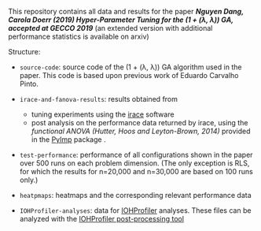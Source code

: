 This repository contains all data and results for the paper ***Nguyen Dang, Carola Doerr (2019) Hyper-Parameter Tuning for the (1 + (λ, λ)) GA, accepted at GECCO 2019*** (an extended version with additional performance statistics is available on arxiv)

Structure:

* ```source-code```: source code of the (1 + (λ, λ)) GA algorithm used in the paper. This code is based upon previous work of Eduardo Carvalho Pinto.

* ```irace-and-fanova-results```: results obtained from
	- tuning experiments using the [irace](http://iridia.ulb.ac.be/irace/) software 
	- post analysis on the performance data returned by irace, using the *functional ANOVA (Hutter, Hoos and Leyton-Brown, 2014)* provided in the [PyImp](https://github.com/automl/ParameterImportance) package .

* ```test-performance```: performance of all configurations shown in the paper over 500 runs on each problem dimension. (The only exception is RLS, for which the results for n=20,000 and n=30,000 are based on 100 runs only.)

* ```heatpmaps```: heatmaps and the corresponding relevant performance data

* ```IOHProfiler-analyses```: data for [IOHProfiler](https://github.com/IOHprofiler) analyses. These files can be analyzed with the [IOHProfiler post-processing tool](http://iohprofiler.liacs.nl/) 
